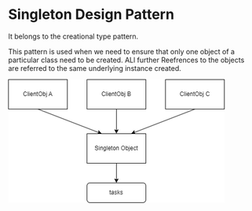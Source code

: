 # Singleton Design Pattern

It belongs to the creational type pattern.

This pattern is used when we need to ensure that only one object of a particular class need to be created. ALl further Reefrences to the objects are referred to the same underlying instance created.

![](../assets/singleton)
